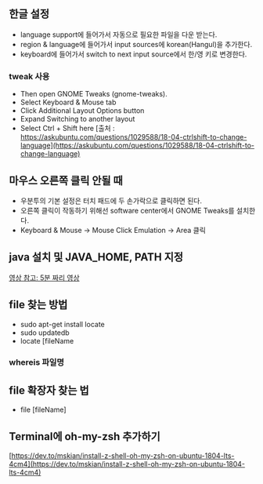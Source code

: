 ## 한글 설정 
- language support에 들어가서 자동으로 필요한 파일을 다운 받는다. 
- region & language에 들어가서 input sources에 korean(Hangul)을 추가한다. 
- keyboard에 들어가서 switch to next input source에서 한/영 키로 변경한다.
### tweak 사용
- Then open GNOME Tweaks (gnome-tweaks).
- Select Keyboard & Mouse tab
- Click Additional Layout Options button
- Expand Switching to another layout
- Select Ctrl + Shift here
[출처 : https://askubuntu.com/questions/1029588/18-04-ctrlshift-to-change-language](https://askubuntu.com/questions/1029588/18-04-ctrlshift-to-change-language)

## 마우스 오른쪽 클릭 안될 때 
- 우분투의 기본 설정은 터치 패드에 두 손가락으로 클릭하면 된다. 
- 오른쪽 클릭이 작동하기 위해선 software center에서 GNOME Tweaks를 설치한다. 
- Keyboard & Mouse -> Mouse Click Emulation -> Area 클릭

## java 설치 및 JAVA_HOME, PATH 지정
[영상 참고: 5분 짜리 영상](https://www.theserverside.com/video/5-steps-for-an-easy-JDK-13-install-on-Ubuntu) 

## file 찾는 방법
- sudo apt-get install locate
- sudo updatedb
- locate [fileName
### whereis 파일명


## file 확장자 찾는 법
- file [fileName]

## Terminal에 oh-my-zsh 추가하기
[https://dev.to/mskian/install-z-shell-oh-my-zsh-on-ubuntu-1804-lts-4cm4](https://dev.to/mskian/install-z-shell-oh-my-zsh-on-ubuntu-1804-lts-4cm4)